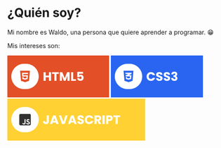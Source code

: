 # ¿Quién soy?

Mi nombre es Waldo, una persona que quiere aprender a programar. 😁

Mis intereses son:

![HTML5](./assets/html.svg) ![CSS](./assets/css.svg) ![JavaScript](./assets/javascript.svg)


 
